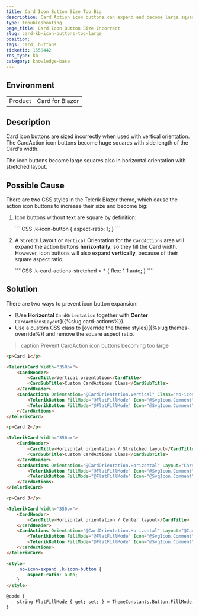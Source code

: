 ```yaml
---
title: Card Icon Button Size Too Big
description: Card Action icon buttons can expand and become large squares when using vertical orientation or stretched layout.
type: troubleshooting
page_title: Card Icon Button Size Incorrect
slug: card-kb-icon-buttons-too-large
position: 
tags: card, buttons
ticketid: 1558442
res_type: kb
category: knowledge-base
---
```


## Environment

<table>
    <tbody>
        <tr>
            <td>Product</td>
            <td>Card for Blazor</td>
        </tr>
    </tbody>
</table>


## Description

Card icon buttons are sized incorrectly when used with vertical orientation. The CardAction icon buttons become huge squares with side length of the Card's width.

The icon buttons become large squares also in horizontal orientation with stretched layout.


## Possible Cause

There are two CSS styles in the Telerik Blazor theme, which cause the action icon buttons to increase their size and become big:

1. Icon buttons without text are square by definition:

    <div class="skip-repl"></div>
    ````CSS
    .k-icon-button {
        aspect-ratio: 1;
    }
    ````

1. A `Stretch` Layout or `Vertical` Orientation for the `CardActions` area will expand the action buttons **horizontally**, so they fill the Card width. However, icon buttons will also expand **vertically**, because of their square aspect ratio.

    <div class="skip-repl"></div>
    ````CSS
    .k-card-actions-stretched > * {
        flex: 1 1 auto;
    }
    ````


## Solution

There are two ways to prevent icon button expansion:

* [Use **Horizontal** `CardOrientation` together with **Center** `CardActionsLayout`]({%slug card-actions%}).
* Use a custom CSS class to [override the theme styles]({%slug themes-override%}) and remove the square aspect ratio.

>caption Prevent CardAction icon buttons becoming too large

````HTML
<p>Card 1</p>

<TelerikCard Width="350px">
    <CardHeader>
        <CardTitle>Vertical orientation</CardTitle>
        <CardSubTitle>Custom CardActions Class</CardSubTitle>
    </CardHeader>
    <CardActions Orientation="@CardOrientation.Vertical" Class="no-icon-expand">
        <TelerikButton FillMode="@FlatFillMode" Icon="@SvgIcon.Comment"></TelerikButton>
        <TelerikButton FillMode="@FlatFillMode" Icon="@SvgIcon.Comment"></TelerikButton>
    </CardActions>
</TelerikCard>

<p>Card 2</p>

<TelerikCard Width="350px">
    <CardHeader>
        <CardTitle>Horizontal orientation / Stretched layout</CardTitle>
        <CardSubTitle>Custom CardActions Class</CardSubTitle>
    </CardHeader>
    <CardActions Orientation="@CardOrientation.Horizontal" Layout="CardActionsLayout.Stretch" Class="no-icon-expand">
        <TelerikButton FillMode="@FlatFillMode" Icon="@SvgIcon.Comment"></TelerikButton>
        <TelerikButton FillMode="@FlatFillMode" Icon="@SvgIcon.Comment"></TelerikButton>
    </CardActions>
</TelerikCard>

<p>Card 3</p>

<TelerikCard Width="350px">
    <CardHeader>
        <CardTitle>Horizontal orientation / Center layout</CardTitle>
    </CardHeader>
    <CardActions Orientation="@CardOrientation.Horizontal" Layout="@CardActionsLayout.Center">
        <TelerikButton FillMode="@FlatFillMode" Icon="@SvgIcon.Comment"></TelerikButton>
        <TelerikButton FillMode="@FlatFillMode" Icon="@SvgIcon.Comment"></TelerikButton>
    </CardActions>
</TelerikCard>

<style>
    .no-icon-expand .k-icon-button {
        aspect-ratio: auto;
    }
</style>

@code {
    string FlatFillMode { get; set; } = ThemeConstants.Button.FillMode.Flat;
}
````
